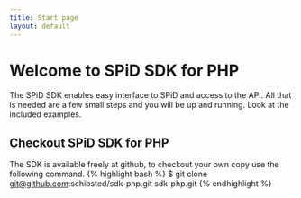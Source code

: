 ```yaml
---
title: Start page
layout: default
---
```

Welcome to SPiD SDK for PHP
===========================

The SPiD SDK enables easy interface to SPiD  and access to the API. All that is needed are a few small steps and you will be up and running.
Look at the included examples.

Checkout SPiD SDK for PHP
-------------------------
The SDK is available freely at github, to checkout your own copy use the following command.
{% highlight bash %}
$ git clone git@github.com:schibsted/sdk-php.git sdk-php.git
{% endhighlight %}

